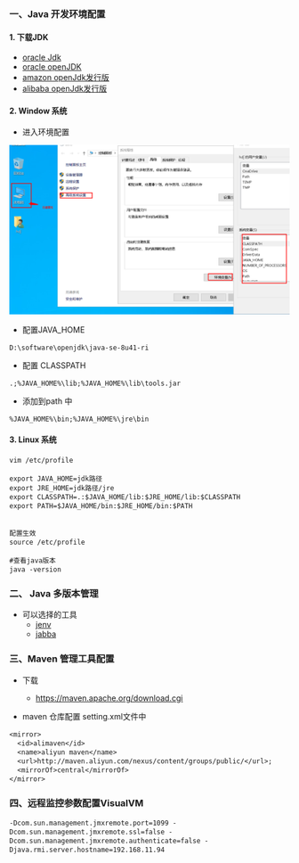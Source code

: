 ### 一、Java 开发环境配置



#### 1. 下载JDK 
- [oracle Jdk](https://www.oracle.com/java/technologies/javase-downloads.html)
- [oracle openJDK](https://jdk.java.net/)
- [amazon openJdk发行版](https://aws.amazon.com/cn/corretto/)
- [alibaba openJdk发行版](http://dragonwell-jdk.io/)



#### 2. Window 系统

- 进入环境配置

![](../images/1600589320469-2694c4f6-0f19-421b-828a-acea887e6ded.png)

- 配置JAVA_HOME

```
D:\software\openjdk\java-se-8u41-ri
```

- 配置 CLASSPATH

```
.;%JAVA_HOME%\lib;%JAVA_HOME%\lib\tools.jar
```

- 添加到path 中

```
%JAVA_HOME%\bin;%JAVA_HOME%\jre\bin
```

#### 3. Linux 系统
```
vim /etc/profile

export JAVA_HOME=jdk路径
export JRE_HOME=jdk路径/jre
export CLASSPATH=.:$JAVA_HOME/lib:$JRE_HOME/lib:$CLASSPATH
export PATH=$JAVA_HOME/bin:$JRE_HOME/bin:$PATH


配置生效
source /etc/profile

#查看java版本
java -version
```

### 二、 Java 多版本管理
- 可以选择的工具
    - [jenv](https://github.com/jenv/jenv)
    - [jabba](https://github.com/shyiko/jabba)

### 三、Maven 管理工具配置
- 下载
    - https://maven.apache.org/download.cgi
    
- maven 仓库配置 setting.xml文件中
```
<mirror>  
  <id>alimaven</id>  
  <name>aliyun maven</name>  
  <url>http://maven.aliyun.com/nexus/content/groups/public/</url>;  
  <mirrorOf>central</mirrorOf>          
</mirror>
```

### 四、远程监控参数配置VisualVM
```
-Dcom.sun.management.jmxremote.port=1099 -Dcom.sun.management.jmxremote.ssl=false -Dcom.sun.management.jmxremote.authenticate=false -Djava.rmi.server.hostname=192.168.11.94
```